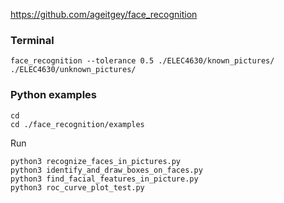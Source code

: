 https://github.com/ageitgey/face_recognition

### Terminal
```
face_recognition --tolerance 0.5 ./ELEC4630/known_pictures/  ./ELEC4630/unknown_pictures/
```
### Python examples
```
cd
cd ./face_recognition/examples
```
Run
```
python3 recognize_faces_in_pictures.py
python3 identify_and_draw_boxes_on_faces.py
python3 find_facial_features_in_picture.py
python3 roc_curve_plot_test.py
```
